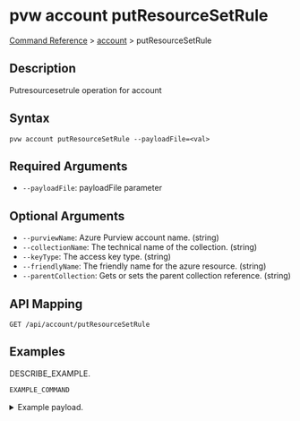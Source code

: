 # pvw account putResourceSetRule
[Command Reference](../../../README.md#command-reference) > [account](./main.md) > putResourceSetRule

## Description
Putresourcesetrule operation for account

## Syntax
```
pvw account putResourceSetRule --payloadFile=<val>
```

## Required Arguments
- `--payloadFile`: payloadFile parameter

## Optional Arguments
- `--purviewName`: Azure Purview account name. (string)
- `--collectionName`: The technical name of the collection. (string)
- `--keyType`: The access key type. (string)
- `--friendlyName`: The friendly name for the azure resource. (string)
- `--parentCollection`: Gets or sets the parent collection reference. (string)

## API Mapping
 >  > []()
```
GET /api/account/putResourceSetRule
```

## Examples
DESCRIBE_EXAMPLE.
```powershell
EXAMPLE_COMMAND
```
<details><summary>Example payload.</summary>
<p>

```json
PASTE_JSON_HERE
```
</p>
</details>